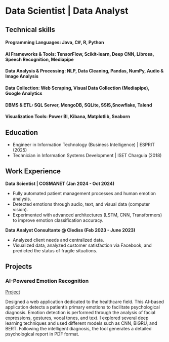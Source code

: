 # Data Scientist | Data Analyst

## Technical skills

#### Programming Languages: Java, C#, R, Python
#### AI Frameworks & Tools: TensorFlow, Scikit-learn, Deep CNN, Librosa, Speech Recognition, Mediapipe
#### Data Analysis & Processing: NLP, Data Cleaning, Pandas, NumPy, Audio & Image Analysis
#### Data Collection: Web Scraping, Visual Data Collection (Mediapipe), Google Analytics
#### DBMS & ETL: SQL Server, MongoDB, SQLite, SSIS,Snowflake, Talend
#### Visualization Tools: Power BI, Kibana, Matplotlib, Seaborn

## Education
- Engineer in Information Technology (Business Intelligence) | ESPRIT (2025)				       		
- Technician in Information Systems Development | ISET Charguia (2018) 			        		


## Work Experience
**Data Scientist | COSMANET (Jan 2024 - Oct 2024)**
- Fully automated patient management processes and human emotion analysis.
- Detected emotions through audio, text, and visual data (computer vision).
- Experimented with advanced architectures (LSTM, CNN, Transformers) to improve emotion classification accuracy.

**Data Analyst Consultante @ Clediss (Feb 2023 - June 2023)**
- Analyzed client needs and centralized data.
- Visualized data, analyzed customer satisfaction via Facebook, and predicted the status of fragile situations.

## Projects
### AI-Powered Emotion Recognition
[Project](https://github.com/NajLaBm/AI-EmotionRecognition/tree/main)

Designed a web application dedicated to the healthcare field. This AI-based application detects a patient’s primary emotions to facilitate psychological diagnosis. Emotion detection is performed through the analysis of facial expressions, gestures, vocal tones, and text. I explored several deep learning techniques and used different models such as CNN, BiGRU, and BERT. Following the intelligent diagnosis, the tool generates a detailed psychological report in PDF format.

